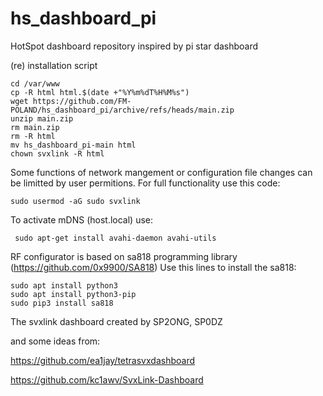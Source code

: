 # hs_dashboard_pi
HotSpot dashboard repository inspired by pi star dashboard


(re) installation script

```
cd /var/www
cp -R html html.$(date +"%Y%m%dT%H%M%s")
wget https://github.com/FM-POLAND/hs_dashboard_pi/archive/refs/heads/main.zip
unzip main.zip
rm main.zip
rm -R html
mv hs_dashboard_pi-main html
chown svxlink -R html
```

Some functions of network mangement or configuration file changes can be limitted by user permitions.
For full functionality use this code: 

```
sudo usermod -aG sudo svxlink
```

To activate mDNS (host.local) use:
```
 sudo apt-get install avahi-daemon avahi-utils
```

RF configurator is based on sa818 programming library (https://github.com/0x9900/SA818)
Use this lines to install the sa818:
```
sudo apt install python3
sudo apt install python3-pip
sudo pip3 install sa818
```


The svxlink dashboard created by SP2ONG, SP0DZ

and some ideas from:

https://github.com/ea1jay/tetrasvxdashboard

https://github.com/kc1awv/SvxLink-Dashboard



